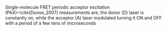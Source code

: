 Single-molecule FRET periodic acceptor excitation (PAX)~\cite{Doose_2007} measurements are, the
donor (D) laser is constantly on, while the acceptor (A) laser modulated
turning it ON and OFF with a period of a few tens of microseconds